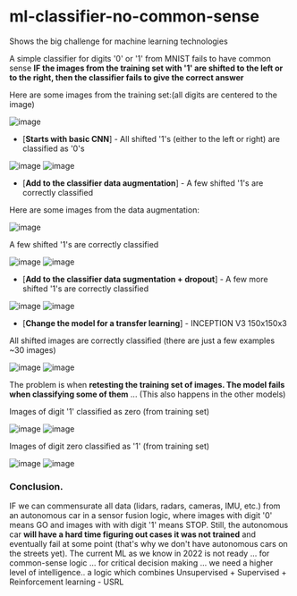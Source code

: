 # ml-classifier-no-common-sense

Shows the big challenge for machine learning technologies

A simple classifier for digits '0' or '1' from MNIST fails to have common sense **IF the images from the training set with '1' are shifted to the left or to the right, then the classifier fails to give the correct answer** 

Here are some images from the training set:(all digits are centered to the image)

![image](https://user-images.githubusercontent.com/94204361/176938626-9458d2f9-81e1-4759-a068-60d5abd6112d.png)


- [**Starts with basic CNN**] - All shifted '1's (either to the left or right) are classified as '0's

![image](https://user-images.githubusercontent.com/94204361/176938776-dc5457a7-0eb0-4391-9634-4f9872946f34.png)
![image](https://user-images.githubusercontent.com/94204361/176938887-92827352-f025-4fd3-ac8a-d5aa08166832.png)


- [**Add to the classifier data augmentation**] - A few shifted '1's are correctly classified

Here are some images from the data augmentation:

![image](https://user-images.githubusercontent.com/94204361/177024994-940ecd4e-8ae0-45e7-9c99-6ccfad1eb34f.png)

A few shifted '1's are correctly classified

![image](https://user-images.githubusercontent.com/94204361/176939029-d5ccb48a-e5ff-4261-b48d-5a29a6bfba32.png)
![image](https://user-images.githubusercontent.com/94204361/176939142-01f73cdc-71a8-48e8-afc9-c214baa1d74e.png)


- [**Add to the classifier data sugmentation + dropout**] - A few more shifted '1's are correctly classified

![image](https://user-images.githubusercontent.com/94204361/176939435-4e85a2c8-ee0f-46d0-a270-38669d1e9397.png)
![image](https://user-images.githubusercontent.com/94204361/176939471-1b1827f8-d211-41bf-a597-6463c4ccc45a.png)


- [**Change the model for a transfer learning**] - INCEPTION V3 150x150x3

All shifted images are correctly classified (there are just a few examples ~30 images)

![image](https://user-images.githubusercontent.com/94204361/177025137-a616411d-bae7-4742-ba1b-1b5b2b74eef9.png)
![image](https://user-images.githubusercontent.com/94204361/177025153-e56df60b-d88d-43fb-8517-d57565be1a43.png)

The problem is when **retesting the training set of images. The model fails when classifying some of them** ...
(This also happens in the other models)

Images of digit '1' classified as zero (from training set)

![image](https://user-images.githubusercontent.com/94204361/177025477-3db529b5-1c15-48e2-ad2c-80f722fc9ad7.png)
![image](https://user-images.githubusercontent.com/94204361/177025484-eb5ba4e2-5962-4506-ba85-e07da6c9fa3d.png)

Images of digit zero classified as '1' (from training set)

![image](https://user-images.githubusercontent.com/94204361/177059130-f2dc8999-9a0b-4a6e-9cd8-5af98332a663.png)
![image](https://user-images.githubusercontent.com/94204361/177059156-65cb9f26-e629-4df4-9be3-fab62f6a0847.png)


### Conclusion.

IF we can commensurate all data (lidars, radars, cameras, IMU, etc.) from an autonomous car in a sensor fusion logic, where images with digit '0' means GO and images with with digit '1' means STOP. Still, the autonomous car **will have a hard time figuring out cases it was not trained** and eventually fail at some point (that's why we don't have autonomous cars on the streets yet). The current ML as we know in 2022 is not ready ... for common-sense logic ... for critical decision making ... we need a higher level of intelligence.. a logic which combines Unsupervised + Supervised + Reinforcement learning - USRL
